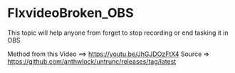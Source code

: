 # FIxvideoBroken_OBS
This topic will help anyone from forget to stop recording or end tasking it in OBS

Method from this Video ==> https://youtu.be/JhGJDOzFtX4
Source => https://github.com/anthwlock/untrunc/releases/tag/latest
